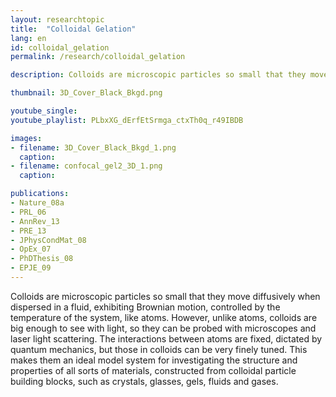 ```yaml
---
layout: researchtopic
title:  "Colloidal Gelation"
lang: en
id: colloidal_gelation
permalink: /research/colloidal_gelation

description: Colloids are microscopic particles so small that they move diffusively when dispersed in a fluid, exhibiting Brownian motion, controlled by the temperature of the system, like atoms. However, unlike atoms, colloids are big enough to see with light, so they can be probed with microscopes and laser light scattering. 

thumbnail: 3D_Cover_Black_Bkgd.png

youtube_single: 
youtube_playlist: PLbxXG_dErfEtSrmga_ctxTh0q_r49IBDB

images:
- filename: 3D_Cover_Black_Bkgd_1.png
  caption: 
- filename: confocal_gel2_3D_1.png
  caption: 

publications:
- Nature_08a
- PRL_06
- AnnRev_13
- PRE_13
- JPhysCondMat_08
- OpEx_07
- PhDThesis_08
- EPJE_09
---
```

Colloids are microscopic particles so small that they move diffusively when dispersed in a fluid, exhibiting Brownian motion, controlled by the temperature of the system, like atoms. However, unlike atoms, colloids are big enough to see with light, so they can be probed with microscopes and laser light scattering. The interactions between atoms are fixed, dictated by quantum mechanics, but those in colloids can be very finely tuned. This makes them an ideal model system for investigating the structure and properties of all sorts of materials, constructed from colloidal particle building blocks, such as crystals, glasses, gels, fluids and gases.
